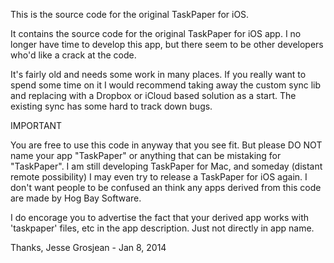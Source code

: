 This is the source code for the original TaskPaper for iOS.

It contains the source code for the original TaskPaper for iOS app. I no longer have time to develop this app, but there seem to be other developers who'd like a crack at the code.

It's fairly old and needs some work in many places. If you really want to spend some time on it I would recommend taking away the custom sync lib and replacing with a Dropbox or iCloud based solution as a start. The existing sync has some hard to track down bugs.

IMPORTANT

You are free to use this code in anyway that you see fit. But please DO NOT name your app "TaskPaper" or anything that can be mistaking for "TaskPaper". I am still developing TaskPaper for Mac, and someday (distant remote possibility) I may even try to release a TaskPaper for iOS again. I don't want people to be confused an think any apps derived from this code are made by Hog Bay Software.

I do encorage you to advertise the fact that your derived app works with 'taskpaper' files, etc in the app description. Just not directly in app name.

Thanks,
Jesse Grosjean - Jan 8, 2014